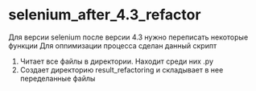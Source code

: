 # selenium_after_4.3_refactor

Для версии selenium после версии 4.3 нужно переписать некоторые функции
Для опnимизации процесса сделан данный скрипт

1. Читает все файлы в директории. Находит среди них .py
2. Создает директорию result_refactoring и складывает в нее переделанные файлы
